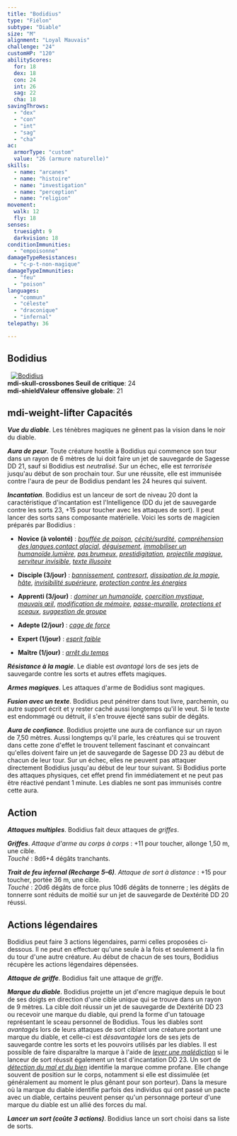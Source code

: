 ```yaml
---
title: "Bodidius"
type: "Fiélon"
subtype: "Diable"
size: "M"
alignment: "Loyal Mauvais"
challenge: "24"
customHP: "120"
abilityScores:
  for: 18
  dex: 18
  con: 24
  int: 26
  sag: 22
  cha: 18
savingThrows:
  - "dex"
  - "con"
  - "int"
  - "sag"
  - "cha"
ac:
  armorType: "custom"
  value: "26 (armure naturelle)"
skills:
  - name: "arcanes"
  - name: "histoire"
  - name: "investigation"
  - name: "perception"
  - name: "religion"
movement:
  walk: 12
  fly: 18
senses:
  truesight: 9
  darkvision: 18
conditionImmunities:
  - "empoisonne"
damageTypeResistances:
  - "c-p-t-non-magique"
damageTypeImmunities:
  - "feu"
  - "poison"
languages:
  - "commun"
  - "céleste"
  - "draconique"
  - "infernal"
telepathy: 36

---
```

## Bodidius
&nbsp;
[![Bodidius](https://www.douaratil.fr/illustrations/fielon/bodidiusm.png)](https://www.douaratil.fr/illustrations/fielon/bodidius.jpg)  
**<v-icon>mdi-skull-crossbones</v-icon> Seuil de critique**: 24        
**<v-icon>mdi-shield</v-icon>Valeur offensive globale**: 21     
## <v-icon>mdi-weight-lifter</v-icon> Capacités
_**Vue du diable**_. Les ténèbres magiques ne gênent pas la vision dans le noir du diable.

_**Aura de peur**_. Toute créature hostile à Bodidius qui commence son tour dans un rayon de 6 mètres de lui doit faire un jet de sauvegarde de Sagesse DD 21, sauf si Bodidius est _neutralisé_. Sur un échec, elle est _terrorisée_ jusqu'au début de son prochain tour. Sur une réussite, elle est immunisée contre l'aura de peur de Bodidius pendant les 24 heures qui suivent.

_**Incantation**_. Bodidius est un lanceur de sort de niveau 20 dont la caractéristique d'incantation est l'Intelligence (DD du jet de sauvegarde contre les sorts 23, +15 pour toucher avec les attaques de sort). Il peut lancer des sorts sans composante matérielle. Voici les sorts de magicien préparés par Bodidius :
* **Novice (à volonté)** : [_bouffée de poison_](/grimoire/bouffee-de-poison/), [_cécité/surdité_](/grimoire/cecite-surdite/), [_compréhension des langues_](/grimoire/comprehension-des-langues/),[_contact glacial_](/grimoire/contact-glacial/), [_déguisement_](/grimoire/deguisement/), [_immobiliser un humanoïde_](/grimoire/immobiliser-un-humanoide/),[_lumière_](/grimoire/lumiere/), [_pas brumeux_](/grimoire/pas-brumeux/), [_prestidigitation_](/grimoire/prestidigitation/), [_projectile magique_](/grimoire/projectile-magique/), [_serviteur invisible_](/grimoire/serviteur-invisible/), [_texte illusoire_](/grimoire/texte-illusoire/)

* **Disciple (3/jour)** : [_bannissement_](/grimoire/bannissement/), [_contresort_](/grimoire/contresort/), [_dissipation de la magie_](/grimoire/dissipation-de-la-magie/), [_hâte_](/grimoire/hate/), [_invisibilité supérieure_](/grimoire/invisibilite-superieure/),  [_protection contre les énergies_](/grimoire/protection-contre-les-energies/)

* **Apprenti (3/jour)** : [_dominer un humanoïde_](/grimoire/dominer-un-humanoide/), [_coercition mystique_](/grimoire/coercition-mystique/), [_mauvais œil_](/grimoire/mauvais-oeil/), [_modification de mémoire_](/grimoire/modification-de-memoire/), [_passe-muraille_](/grimoire/passe-muraille/), [_protections et sceaux_](/grimoire/protections-et-sceaux/),
 [_suggestion de groupe_](/grimoire/suggestion-de-groupe/)
* **Adepte (2/jour)** : [_cage de force_](/grimoire/cage-de-force/)
* **Expert (1/jour)** : [_esprit faible_](/grimoire/esprit-faible/)
* **Maître (1/jour)** : [_arrêt du temps_](/grimoire/arret-du-temps/)

_**Résistance à la magie**_. Le diable est _avantagé_ lors de ses jets de sauvegarde contre les sorts et autres effets magiques.

_**Armes magiques**_. Les attaques d'arme de Bodidius sont magiques.

_**Fusion avec un texte**_. Bodidius peut pénétrer dans tout livre, parchemin, ou autre support écrit et y rester caché aussi longtemps qu'il le veut. Si le texte est endommagé ou détruit, il s'en trouve éjecté sans subir de dégâts.

_**Aura de confiance**_. Bodidius projette une aura de confiance sur un rayon de 7,50 mètres. Aussi longtemps qu'il parle, les créatures qui se trouvent dans cette zone d'effet le trouvent tellement fascinant et convaincant qu'elles doivent faire un jet de sauvegarde de Sagesse DD 23 au début de chacun de leur tour. Sur un échec, elles ne peuvent pas attaquer directement Bodidius jusqu'au début de leur tour suivant. Si Bodidius porte des attaques physiques, cet effet prend fin immédiatement et ne peut pas être réactivé pendant 1 minute. Les diables ne sont pas immunisés contre cette aura.

## Action
_**Attaques multiples**_. Bodidius fait deux attaques de _griffes_.

_**Griffes**_. _Attaque d'arme au corps à corps_ : +11 pour toucher, allonge 1,50 m, une cible.  
_Touché_ : 8d6+4 dégâts tranchants.

_**Trait de feu infernal (Recharge 5–6)**_. _Attaque de sort à distance_ : +15 pour toucher, portée 36 m, une cible.  
_Touché_ : 20d6 dégâts de force plus 10d6 dégâts de tonnerre ; les dégâts de tonnerre sont réduits de moitié sur un jet de sauvegarde de Dextérité DD 20 réussi.  

## Actions légendaires
Bodidius peut faire 3 actions légendaires, parmi celles proposées ci-dessous. Il ne peut en effectuer qu'une seule à la fois et seulement à la fin du tour d'une autre créature. Au début de chacun de ses tours, Bodidius récupère les actions légendaires dépensées.

_**Attaque de griffe**_. Bodidius fait une attaque de _griffe_.

_**Marque du diable**_. Bodidius projette un jet d'encre magique depuis le bout de ses doigts en direction d'une cible unique qui se trouve dans un rayon de 9 mètres. La cible doit réussir un jet de sauvegarde de Dextérité DD 23 ou recevoir une marque du diable, qui prend la forme d'un tatouage représentant le sceau personnel de Bodidius. Tous les diables sont _avantagés_ lors de leurs attaques de sort ciblant une créature portant une marque du diable, et celle-ci est _désavantagée_ lors de ses jets de sauvegarde contre les sorts et les pouvoirs utilisés par les diables. Il est possible de faire disparaître la marque à l'aide de [_lever une malédiction_](/grimoire/lever-une-malediction/) si le lanceur de sort réussit également un test d'incantation DD 23. Un sort de [_détection du mal et du bien_](/grimoire/detection-du-mal-et-du-bien/) identifie la marque comme profane. Elle change souvent de position sur le corps, notamment si elle est dissimulée (et généralement au moment le plus gênant pour son porteur). Dans la mesure où la marque du diable identifie parfois des individus qui ont passé un pacte avec un diable, certains peuvent penser qu'un personnage porteur d'une marque du diable est un allié des forces du mal.

_**Lancer un sort (coûte 3 actions)**_. Bodidius lance un sort choisi dans sa liste de sorts.
